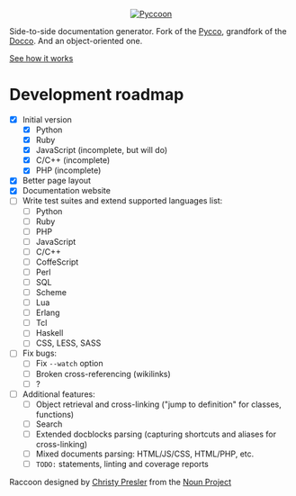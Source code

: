 <p align="center">
<a href="http://ckald.github.io/pyccoon/">
<img src="https://www.dropbox.com/s/n6s0ngrjl69ct09/pyccoon.svg?dl=1" alt="Pyccoon" />
</a>
</p>

Side-to-side documentation generator. Fork of the [Pycco](http://fitzgen.github.io/pycco/), grandfork of the [Docco](http://jashkenas.github.com/docco/). And an object-oriented one.

[See how it works](http://ckald.github.io/pyccoon/)

# Development roadmap

  - [x] Initial version
      - [x] Python
      - [x] Ruby
      - [x] JavaScript (incomplete, but will do)
      - [x] C/C++ (incomplete)
      - [x] PHP (incomplete)
  - [x] Better page layout
  - [x] Documentation website
  - [ ] Write test suites and extend supported languages list:
      - [ ] Python
      - [ ] Ruby
      - [ ] PHP
      - [ ] JavaScript
      - [ ] C/C++
      - [ ] CoffeScript
      - [ ] Perl
      - [ ] SQL
      - [ ] Scheme
      - [ ] Lua
      - [ ] Erlang
      - [ ] Tcl
      - [ ] Haskell
      - [ ] CSS, LESS, SASS
  - [ ] Fix bugs:
      - [ ] Fix `--watch` option
      - [ ] Broken cross-referencing (wikilinks)
      - [ ] ?
  - [ ] Additional features:
      - [ ] Object retrieval and cross-linking ("jump to definition" for classes, functions)
      - [ ] Search
      - [ ] Extended docblocks parsing (capturing shortcuts and aliases for cross-linking)
      - [ ] Mixed documents parsing: HTML/JS/CSS, HTML/PHP, etc.
      - [ ] `TODO:` statements, linting and coverage reports

Raccoon designed by <a href="http://www.thenounproject.com/cnpresler">Christy Presler</a> from the <a href="http://www.thenounproject.com">Noun Project</a>
